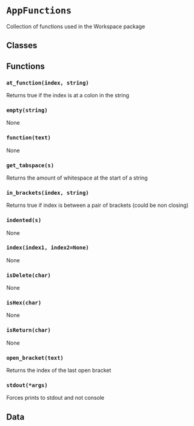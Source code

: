 # `AppFunctions`

Collection of functions used in the Workspace package 

## Classes

## Functions

### `at_function(index, string)`

Returns true if the index is at a colon in the string 

### `empty(string)`

None

### `function(text)`

None

### `get_tabspace(s)`

Returns the amount of whitespace at the start of a string 

### `in_brackets(index, string)`

Returns true if index is between a pair of brackets (could be non closing) 

### `indented(s)`

None

### `index(index1, index2=None)`

None

### `isDelete(char)`

None

### `isHex(char)`

None

### `isReturn(char)`

None

### `open_bracket(text)`

Returns the index of the last open bracket 

### `stdout(*args)`

Forces prints to stdout and not console 

## Data

